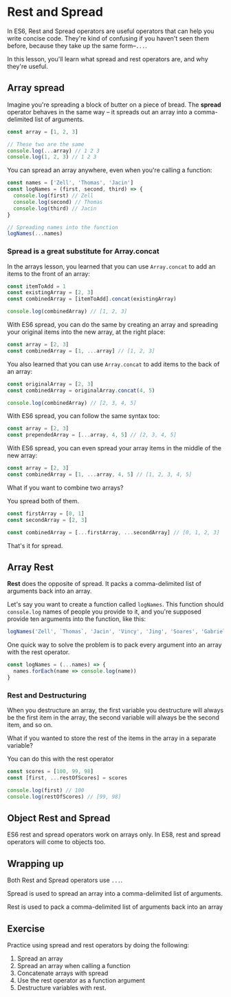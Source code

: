# Rest and Spread

In ES6, Rest and Spread operators are useful operators that can help you write concise code. They're kind of confusing if you haven't seen them before, because they take up the same form–`...`.

In this lesson, you'll learn what spread and rest operators are, and why they're useful.

## Array spread

Imagine you're spreading a block of butter on a piece of bread. The **spread** operator behaves in the same way – it spreads out an array into a comma-delimited list of arguments.

```js
const array = [1, 2, 3]

// These two are the same
console.log(...array) // 1 2 3
console.log(1, 2, 3) // 1 2 3
```

You can spread an array anywhere, even when you're calling a function:

```js
const names = ['Zell', 'Thomas', 'Jacin']
const logNames = (first, second, third) => {
  console.log(first) // Zell
  console.log(second) // Thomas
  console.log(third) // Jacin
}

// Spreading names into the function
logNames(...names)
```

### Spread is a great substitute for Array.concat

In the arrays lesson, you learned that you can use `Array.concat` to add an items to the front of an array:

```js
const itemToAdd = 1
const existingArray = [2, 3]
const combinedArray = [itemToAdd].concat(existingArray)

console.log(combinedArray) // [1, 2, 3]
```

With ES6 spread, you can do the same by creating an array and spreading your original items into the new array, at the right place:

```js
const array = [2, 3]
const combinedArray = [1, ...array] // [1, 2, 3]
```

You also learned that you can use `Array.concat` to add items to the back of an array:

```js
const originalArray = [2, 3]
const combinedArray = originalArray.concat(4, 5)

console.log(combinedArray) // [2, 3, 4, 5]
```

With ES6 spread, you can follow the same syntax too:

```js
const array = [2, 3]
const prependedArray = [...array, 4, 5] // [2, 3, 4, 5]
```

With ES6 spread, you can even spread your array items in the middle of the new array:

```js
const array = [2, 3]
const combinedArray = [1, ...array, 4, 5] // [1, 2, 3, 4, 5]
```

What if you want to combine two arrays?

You spread both of them.

```js
const firstArray = [0, 1]
const secondArray = [2, 3]

const combinedArray = [...firstArray, ...secondArray] // [0, 1, 2, 3]
```

That's it for spread.

## Array Rest

**Rest** does the opposite of spread. It packs a comma-delimited list of arguments back into an array.

Let's say you want to create a function called `logNames`. This function should `console.log` names of people you provide to it, and you're supposed provide ten arguments into the function, like this:

```js
logNames('Zell', `Thomas`, 'Jacin', 'Vincy', 'Jing', 'Soares', 'Gabrielle', 'Justin')
```

One quick way to solve the problem is to pack every argument into an array with the rest operator.

```js
const logNames = (...names) => {
  names.forEach(name => console.log(name))
}
```

### Rest and Destructuring

When you destructure an array, the first variable you destructure will always be the first item in the array, the second variable will always be the second item, and so on.

What if you wanted to store the rest of the items in the array in a separate variable?

You can do this with the rest operator

```js
const scores = [100, 99, 98]
const [first, ...restOfScores] = scores

console.log(first) // 100
console.log(restOfScores) // [99, 98]
```

## Object Rest and Spread

ES6 rest and spread operators work on arrays only. In ES8, rest and spread operators will come to objects too.

## Wrapping up

Both Rest and Spread operators use `...`.

Spread is used to spread an array into a comma-delimited list of arguments.

Rest is used to pack a comma-delimited list of arguments back into an array

## Exercise

Practice using spread and rest operators by doing the following:

1. Spread an array
2. Spread an array when calling a function
3. Concatenate arrays with spread
4. Use the rest operator as a function argument
5. Destructure variables with rest.


